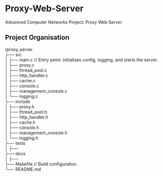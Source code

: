 # Proxy-Web-Server
Advanced Computer Networks Project: Proxy Web Server

## Project Organisation

/proxy_server  
├── src  
│   ├── main.c                  // Entry point: initializes config, logging, and starts the server.    
│   ├── proxy.c                 
│   ├── thread_pool.c           
│   ├── http_handler.c         
│   ├── cache.c                 
│   ├── console.c                 
│   ├── management_console.c                 
│   └── logging.c               
├── include  
│   ├── proxy.h  
│   ├── thread_pool.h  
│   ├── http_handler.h  
│   ├── cache.h  
│   ├── console.h  
│   ├── management_console.h  
│   └── logging.h  
├── tests  
│   ├──  
├── docs  
│   ├──   
├── Makefile                  // Build configuration.  
└── README.md                  


